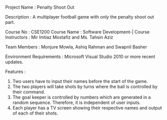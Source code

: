 Project Name : Penalty Shoot Out

Description : A multiplayer football game with only the penalty shoot out part.


Course No : CSE1200
Course Name : Software Development-| 
Course Instructors : Mir Imtiaz Mostafiz and Ms. Tahsin Aziz


Team Members : Monjure Mowla, Ashiq Rahman and Swapnil Basher


Environment Requirements : Microsoft Visual Studio 2010 or more recent updates.


Features :
1) Two users have to input their names before the start of the game.
2) The two players will take shots by turns where the ball is controlled by their command.
3) The goal keeper is controlled by numbers which are generated in a random sequence. Therefore, it is independent of user inputs.
4) Each player has a TV screen showing their respective names and output of each of their shots.
